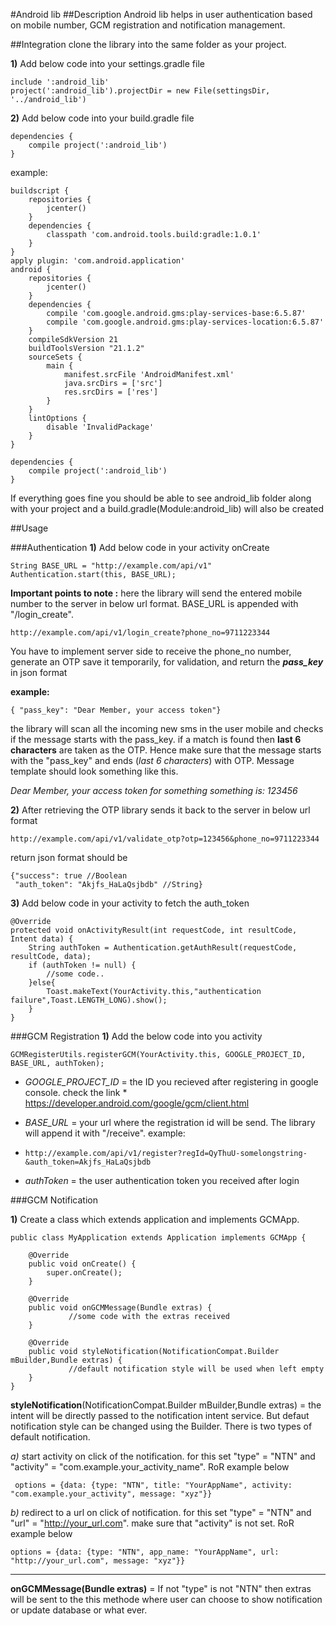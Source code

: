 #Android lib
##Description
Android lib helps in user authentication based on mobile number, GCM registration and notification management.

##Integration
clone the library into the same folder as your project.

**1)** Add below code into your settings.gradle file

    include ':android_lib'
    project(':android_lib').projectDir = new File(settingsDir, '../android_lib')

**2)** Add below code into your build.gradle file

    dependencies {
        compile project(':android_lib')
    }

example:

	buildscript {
	    repositories {
	        jcenter()
	    }
	    dependencies {
	        classpath 'com.android.tools.build:gradle:1.0.1'
	    }
	}
	apply plugin: 'com.android.application'
	android {
	    repositories {
	        jcenter()
	    }
	    dependencies {
	        compile 'com.google.android.gms:play-services-base:6.5.87'
	        compile 'com.google.android.gms:play-services-location:6.5.87'
	    }
	    compileSdkVersion 21
	    buildToolsVersion "21.1.2"
	    sourceSets {
	        main {
	            manifest.srcFile 'AndroidManifest.xml'
	            java.srcDirs = ['src']
	            res.srcDirs = ['res']
	        }
	    }
	    lintOptions {
	        disable 'InvalidPackage'
	    }
	}

	dependencies {
	    compile project(':android_lib')
	}

If everything goes fine you should be able to see android_lib folder along with your project
and a build.gradle(Module:android_lib) will also be created

##Usage

###Authentication
**1)**  Add below code in your activity onCreate

    String BASE_URL = "http://example.com/api/v1"
    Authentication.start(this, BASE_URL);

**Important points to note :** here the library will send the entered mobile number to the server in below url format. BASE_URL is appended with "/login_create".

    http://example.com/api/v1/login_create?phone_no=9711223344

You have to implement server side to receive the phone_no number, generate an OTP save it temporarily, for validation, and return the ***pass_key*** in json format

**example:** 

    { "pass_key": "Dear Member, your access token"}  

the library will scan all the incoming new sms in the user mobile and checks if the message starts with the pass_key. if a match is found then **last 6 characters** are taken as the OTP. Hence make sure that the message starts with the "pass_key" and ends (*last 6 characters*) with OTP. Message template should look something like this.

*Dear Member, your access token for something something is: 123456*

**2)** After retrieving the OTP library sends it back to the server in below url format

    http://example.com/api/v1/validate_otp?otp=123456&phone_no=9711223344

return json format should be

    {"success": true //Boolean
     "auth_token": "Akjfs_HaLaQsjbdb" //String}

**3)** Add below code in your activity to fetch the auth_token

    @Override
    protected void onActivityResult(int requestCode, int resultCode, Intent data) {
        String authToken = Authentication.getAuthResult(requestCode, resultCode, data);
        if (authToken != null) {
            //some code..
        }else{
            Toast.makeText(YourActivity.this,"authentication failure",Toast.LENGTH_LONG).show();
        }
    }

###GCM Registration
**1)** Add the below code into you activity

    GCMRegisterUtils.registerGCM(YourActivity.this, GOOGLE_PROJECT_ID, BASE_URL, authToken);

* *GOOGLE_PROJECT_ID* = the ID you recieved after registering in google console. check the link * https://developer.android.com/google/gcm/client.html

* *BASE_URL* = your url where the registration id will be send. The library will append it with "/receive". example:

*     http://example.com/api/v1/register?regId=QyThuU-somelongstring-&auth_token=Akjfs_HaLaQsjbdb
* *authToken* = the user authentication token you received after login


###GCM Notification

**1)** Create a class which extends application and implements GCMApp.

	public class MyApplication extends Application implements GCMApp {

	    @Override
	    public void onCreate() {
	        super.onCreate();
	    }

	    @Override
	    public void onGCMMessage(Bundle extras) {
                 //some code with the extras received
	    }

	    @Override
	    public void styleNotification(NotificationCompat.Builder mBuilder,Bundle extras) {
                 //default notification style will be used when left empty
	    }
	}

**styleNotification**(NotificationCompat.Builder mBuilder,Bundle extras) = the intent will be directly passed to the notification intent service. But defaut notification style can be changed using the Builder. There is two types of default notification. 

*a)* start activity on click of the notification. for this set "type" = "NTN" and "activity" = "com.example.your_activity_name". RoR example below

     options = {data: {type: "NTN", title: "YourAppName", activity: "com.example.your_activity", message: "xyz"}}


*b)* redirect to a url on click of notification. for this set "type" = "NTN" and "url" = "http://your_url.com". make sure that "activity" is not set. RoR example below

    options = {data: {type: "NTN", app_name: "YourAppName", url: "http://your_url.com", message: "xyz"}}
***
**onGCMMessage(Bundle extras)** = If not "type" is not "NTN" then extras will be sent to the this methode where user can choose to show notification or update database or what ever.
